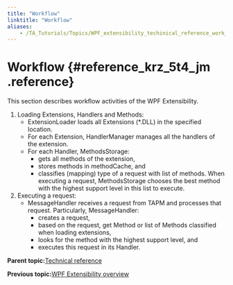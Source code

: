 ```yaml
--- 
title: "Workflow"
linktitle: "Workflow"
aliases: 
    - /TA_Tutorials/Topics/WPF_extensibility_techinical_reference_work_flow.html
---
```

# Workflow {#reference_krz_5t4_jm .reference}

This section describes workflow activities of the WPF Extensibility.

1.  Loading Extensions, Handlers and Methods:
    -   ExtensionLoader loads all Extensions \(\*.DLL\) in the specified location.
    -   For each Extension, HandlerManager manages all the handlers of the extension.
    -   For each Handler, MethodsStorage:
        -   gets all methods of the extension,
        -   stores methods in methodCache, and
        -   classifies \(mapping\) type of a request with list of methods. When executing a request, MethodsStorage chooses the best method with the highest support level in this list to execute.
2.  Executing a request:
    -   MessageHandler receives a request from TAPM and processes that request. Particularly, MessageHandler:
        -   creates a request,
        -   based on the request, get Method or list of Methods classified when loading extensions,
        -   looks for the method with the highest support level, and
        -   executes this request in its Handler.

**Parent topic:**[Technical reference](../../TA_Tutorials/Topics/WPF_extensibility_techinical_reference.html)

**Previous topic:**[WPF Extensibility overview](../../TA_Tutorials/Topics/WPF_extensibility_techinical_reference_overview.html)

